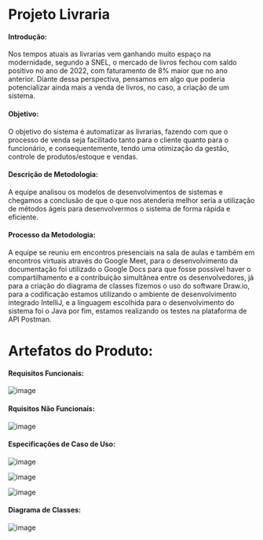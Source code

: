 # Projeto Livraria

#### Introdução:
Nos tempos atuais as livrarias vem ganhando muito espaço na modernidade, segundo a SNEL, o mercado de livros fechou com saldo positivo no ano de 2022, com faturamento de 8% maior que no ano anterior. Diante dessa perspectiva, pensamos em algo que poderia potencializar ainda mais a venda de livros, no caso, a criação de um sistema.

#### Objetivo:
O objetivo do sistema é automatizar as livrarias, fazendo com que o processo de venda seja facilitado tanto para o cliente quanto para o funcionário, e consequentemente, tendo uma otimização da gestão, controle de produtos/estoque e vendas.

#### Descrição de Metodologia:
A equipe analisou os modelos de desenvolvimentos de sistemas e chegamos a conclusão de que o que nos atenderia melhor seria a utilização de métodos ágeis para desenvolvermos o sistema de forma rápida e eficiente.

#### Processo da Metodologia:
A equipe se reuniu em encontros presenciais na sala de aulas e também em encontros virtuais através do Google Meet, para o desenvolvimento da documentação foi utilizado o Google Docs para que fosse possível haver o compartilhamento e a contribuição simultânea entre os desenvolvedores, já para a criação do diagrama de classes fizemos o uso do software Draw.io, para a codificação estamos utilizando o ambiente de desenvolvimento integrado IntelliJ, e a linguagem escolhida para o desenvolvimento do sistema foi o Java por fim, estamos realizando os testes na plataforma de API Postman.

# Artefatos do Produto:

#### Requisitos Funcionais:

![image](https://github.com/AlvesMatheusO/BibliotecaFront/assets/128004975/d400ea53-8861-48da-b483-d0bd359e3009)

#### Rquisitos Não Funcionais:

![image](https://github.com/AlvesMatheusO/BibliotecaFront/assets/128004975/e4e02ec2-1d7a-4bb4-9cda-598d379f2733)

#### Especificações de Caso de Uso:

![image](https://github.com/AlvesMatheusO/BibliotecaFront/assets/128004975/5f5baf15-691c-4720-93b4-a85e03bf4307)

![image](https://github.com/AlvesMatheusO/BibliotecaFront/assets/128004975/7b23f93b-c075-4bed-901f-69ea5bb3541e)

![image](https://github.com/AlvesMatheusO/BibliotecaFront/assets/128004975/1f05b766-08b6-49f3-8575-23a11b452797)

#### Diagrama de Classes:

![image](https://github.com/AlvesMatheusO/BibliotecaFront/assets/128004975/fc956a78-8885-461a-a46b-0cda8a73229e)




